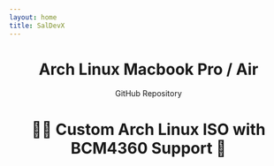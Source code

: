 ```yaml
---
layout: home
title: SalDevX
---
```


<div style="text-align: center;">
<h1 class="text-3xl font-bold text-center">Arch Linux Macbook Pro / Air</h1>

<a href="https://github.com/SalDevX/archlinux-BCM4360_SUPPORT" class="github-btn" style="text-decoration: none;">
  GitHub Repository
</a>


<h1>🫴✨ Custom Arch Linux ISO with BCM4360 Support 🧙</h1>

<p>
    <a href="https://drive.google.com/uc?export=download&id=1T7eOPBnpQysCpjo_9NMvmkim7hK84Oin" class="no-extra-space">
       <svg
   class="spin-svg"    
   width="59"
   height="53"
   viewBox="-13.095 -19.5 56.454002 77.999997"
   version="1.1"
   id="svg6"
   xmlns="http://www.w3.org/2000/svg"
   xmlns:svg="http://www.w3.org/2000/svg">
  
  <defs
     id="defs6" />
  <path
     d="m -21.9975,47.35 3.85,6.65 c 0.8,1.4 1.95,2.5 3.3,3.3 l 13.75,-23.8 h -27.5 c 0,1.55 0.4,3.1 1.2,4.5 z"
     fill="#0066da"
     id="path1" />
  <path
     d="M 15.0525,5.5000003 1.3025,-18.3 c -1.34999997,0.8 -2.5,1.9 -3.3,3.3 l -25.4,44 a 9.06,9.06 0 0 0 -1.2,4.5 h 27.5 z"
     fill="#00ac47"
     id="path2" />
  <path
     d="m 44.9525,57.3 c 1.35,-0.8 2.5,-1.9 3.3,-3.3 l 1.6,-2.75 7.65,-13.25 c 0.8,-1.4 1.2,-2.95 1.2,-4.5 h -27.502 l 5.852,11.5 z"
     fill="#ea4335"
     id="path3" />
  <path
     d="M 15.0525,5.5000003 28.8025,-18.3 c -1.35,-0.8 -2.9,-1.2 -4.5,-1.2 h -18.5 c -1.6,0 -3.15,0.45 -4.5,1.2 z"
     fill="#00832d"
     id="path4" />
  <path
     d="m 31.2025,33.5 h -32.3 l -13.75,23.8 c 1.35,0.8 2.9,1.2 4.5,1.2 h 50.8 c 1.6,0 3.15,-0.45 4.5,-1.2 z"
     fill="#2684fc"
     id="path5" />
  <path
     d="M 44.8025,7.0000003 32.1025,-15 c -0.8,-1.4 -1.95,-2.5 -3.3,-3.3 L 15.0525,5.5000003 31.2025,33.5 h 27.45 c 0,-1.55 -0.4,-3.1 -1.2,-4.5 z"
     fill="#ffba00"
     id="path6" />
</svg>
</a>
</p>
</div>
